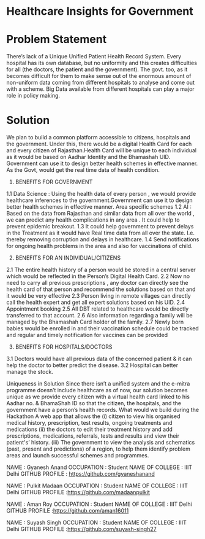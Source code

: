 # Healthcare Insights for Government

# Problem Statement
There’s lack of a Unique Unified Patient Health Record System. Every hospital has its own database, but no uniformity and this creates difficulties for all (the doctors, the patient and the government). The govt. too, as it becomes difficult for them to make sense out of the enormous amount of non-uniform data coming from different hospitals to analyse and come out with a scheme. Big Data available from different hospitals can play a major role in policy making.

# Solution 
We plan to build a common platform accessible to citizens, hospitals and the government. Under this, there would be a digital Health Card for each and every citizen of Rajasthan.Health Card will be unique to each individual as it would be based on Aadhar Identity and the Bhamashah UID. Government can use it to design better health schemes in effective manner. As the Govt, would get the real time data of health condition. 

1. BENEFITS FOR GOVERNMENT

1.1 Data Science : Using the health data of every person , we would provide healthcare inferences to the government.Government can use it to design better health schemes in effective manner. Area specific schemes
1.2 AI : Based on the data from Rajasthan and similar data from all over the world , we can predict any health complications in any area . It could help to prevent epidemic breakout.
1.3 It could help government to prevent delays in the Treatment as it would have Real time data from all over the state. I.e. thereby removing corruption and delays in healthcare.
1.4 Send notifications for ongoing health problems in the area and also for vaccinations of child.

2. BENEFITS FOR AN INDIVIDUAL/CITIZENS

2.1 The entire health history of a person would be stored in a central server which would be reflected in the Person’s Digital Health Card.
2.2 Now no need to carry all previous prescriptions , any doctor can directly see the health card of that person and recommend the solutions based on that and it would be very effective
2.3 Person living in remote villages can directly call the health expert and get all expert solutions based on his UID.
2.4 Appointment booking
2.5 All DBT related to healthcare would be directly transferred to that account.
2.6 Also information regarding a family will be managed by the Bhamashah Card holder of the family.
2.7 Newly born babies would be enrolled in and their vaccination schedule could be tracked and regular and timely notification for vaccines can be provided

3. BENEFITS FOR HOSPITALS/DOCTORS

3.1 Doctors would have all previous data of the concerned patient & it can help the doctor to better predict the disease. 
3.2 Hospital can better manage the stock.

Uniqueness in Solution
Since there isn’t a unified system and the e-mitra programme doesn’t include healthcare as of now, our solution becomes unique as we provide every citizen with a virtual health card linked to his Aadhar no. & BhamaShah ID so that the citizen, the hospitals, and the government have a person’s health records. 
What would we build during the Hackathon
A web app that allows the (i) citizen to view his organised medical history, prescription, test results, ongoing treatments and medications (ii) the doctors to edit their treatment history and add prescriptions, medications, referrals, tests and results and view their patient's’ history. (iii) The government to view the analysis and schematics (past, present and predictions) of a region, to help them identify problem areas and launch successful schemes and programmes.

NAME : Gyanesh Anand
OCCUPATION : Student
NAME OF COLLEGE : IIIT Delhi
GITHUB PROFILE : https://github.com/gyaneshanand

NAME : Pulkit Madaan 
OCCUPATION : Student
NAME OF COLLEGE : IIIT Delhi
GITHUB PROFILE :https://github.com/madaanpulkit

NAME : Aman Roy
OCCUPATION : Student
NAME OF COLLEGE : IIIT Delhi
GITHUB PROFILE :https://github.com/aman16011

NAME : Suyash Singh
OCCUPATION : Student
NAME OF COLLEGE : IIIT Delhi
GITHUB PROFILE :https://github.com/suyash-singh27
